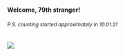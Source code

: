 #### Welcome, 79th stranger!

###### <sup>P.S. counting started approximately in 10.01.21</sup>

<img src="https://kraftwerk28.pp.ua/vcnt.png"></img>

